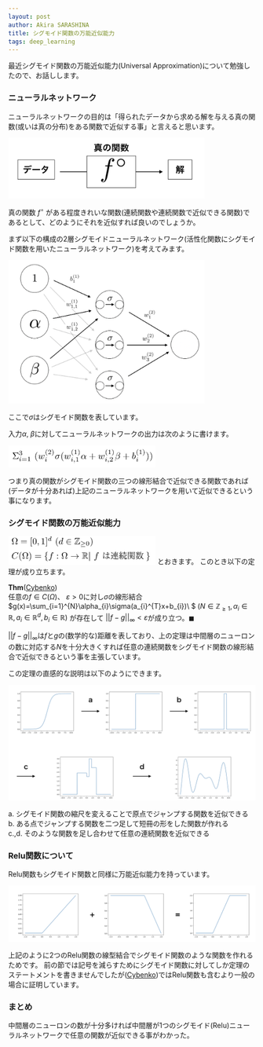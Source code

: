 ```yaml
---
layout: post
author: Akira SARASHINA
title: シグモイド関数の万能近似能力
tags: deep_learning 
---
```


最近シグモイド関数の万能近似能力(Universal Approximation)について勉強したので、お話しします。

### ニューラルネットワーク

ニューラルネットワークの目的は「得られたデータから求める解を与える真の関数(或いは真の分布)をある関数で近似する事」と言えると思います。

<img src="/images/sarashina/image1_univapp.png" width="400">

真の関数 $f^{\circ}$ がある程度きれいな関数(連続関数や連続関数で近似できる関数)であるとして、どのようにそれを近似すれば良いのでしょうか。

まず以下の構成の2層シグモイドニューラルネットワーク(活性化関数にシグモイド関数を用いたニューラルネットワーク)を考えてみます。

<img src="/images/sarashina/image2_univapp.png" width="400">

ここで$\sigma$はシグモイド関数を表しています。

入力$\alpha$, $\beta$に対してニューラルネットワークの出力は次のように書けます。

<img src="/images/sarashina/image3_univapp.png" width="300">
<!--
\begin{equation}
\Sigma_{i=1}^{3} \ ( w^{(2)}_{i}\sigma(w^{(1)}_{i,1}\alpha+w^{(1)}_{i,2}\beta+b^{(1)}_{i}))
\end{equation}
-->

つまり真の関数がシグモイド関数の三つの線形結合で近似できる関数であれば(データが十分あれば)上記のニューラルネットワークを用いて近似できるという事になります。

### シグモイド関数の万能近似能力

<!--
$\Omega=[0,1]^{d} \ (d\in\mathbb{Z}_{\geq 0})$、
$C(\Omega)=\{ f : \Omega \to \mathbb{R} | f$
は連続関数
$\}$
-->
<img src="/images/sarashina/image4_univapp.png" width="300">  
とおきます。
このとき以下の定理が成り立ちます。

__Thm__([Cybenko](http://citeseerx.ist.psu.edu/viewdoc/download?doi=10.1.1.441.7873&rep=rep1&type=pdf))  
任意の$f\in C(\Omega)$、
$\varepsilon>0$に対し$\sigma$の線形結合
$g(x)=\sum_{i=1}^{N}\alpha_{i}\sigma(a_{i}^{T}x+b_{i})\ $
$(N\in \mathbb{Z}_{\geq 1}, \alpha_{i} \in \mathbb{R}, a_{i} \in \mathbb{R}^{d}, b_{i}\in \mathbb{R})$
が存在して
$||f-g||_{\infty}<\varepsilon$が成り立つ。$\blacksquare$

$||f-g||_{\infty}$は$f$と$g$の(数学的な)距離を表しており、上の定理は中間層のニューロンの数に対応する$N$を十分大きくすれば任意の連続関数をシグモイド関数の線形結合で近似できるという事を主張しています。

この定理の直感的な説明は以下のようにできます。

<img src="/images/sarashina/flowchart.png">

a. シグモイド関数の縮尺を変えることで原点でジャンプする関数を近似できる  
b. ある点でジャンプする関数を二つ足して短冊の形をした関数が作れる  
c.,d. そのような関数を足し合わせて任意の連続関数を近似できる

### Relu関数について

Relu関数もシグモイド関数と同様に万能近似能力を持っています。

![](/images/sarashina/relu.png)

上記のように2つのRelu関数の線型結合でシグモイド関数のような関数を作れるためです。
前の節では記号を減らすためにシグモイド関数に対してしか定理のステートメントを書きませんでしたが([Cybenko](http://citeseerx.ist.psu.edu/viewdoc/download?doi=10.1.1.441.7873&rep=rep1&type=pdf))ではRelu関数も含むより一般の場合に証明しています。

### まとめ
中間層のニューロンの数が十分多ければ中間層が1つのシグモイド(Relu)ニューラルネットワークで任意の関数が近似できる事がわかった。
